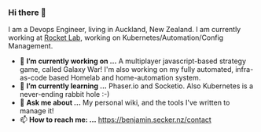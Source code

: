 ### Hi there 👋

I am a Devops Engineer, living in Auckland, New Zealand. I am currently working at [Rocket Lab](https://rocketlabusa.com), working on Kubernetes/Automation/Config Management.

- 🔭 **I’m currently working on ...** A multiplayer javascript-based strategy game, called Galaxy War! I'm also working on my fully automated, infra-as-code based Homelab and home-automation system.
- 🌱 **I’m currently learning ...** Phaser.io and Socketio. Also Kubernetes is a never-ending rabbit hole :-)
- 💬 **Ask me about ...** My personal wiki, and the tools I've written to manage it!
- 📫 **How to reach me: ...** https://benjamin.secker.nz/contact
